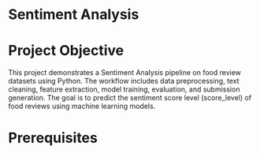 # Sentiment Analysis

# Project Objective
This project demonstrates a Sentiment Analysis pipeline on food review datasets using Python. The workflow includes data preprocessing, text cleaning, feature extraction, model training, evaluation, and submission generation. The goal is to predict the sentiment score level (score_level) of food reviews using machine learning models.

# Prerequisites



